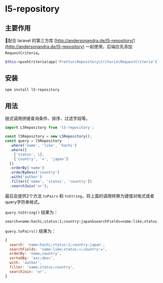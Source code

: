 # l5-repository

## 主要作用

配合 laravel 的第三方库 [http://andersonandra.de/l5-repository/](http://andersonandra.de/l5-repository) 一起使用，后端应先添加`RequestCriteria`。

```php
$this->pushCriteria(app('Prettus\Repository\Criteria\RequestCriteria'));
```

## 安装

```bash
npm install l5-repository
```

## 用法

链式调用拼接查询条件、排序、过滤字段等。

```js
import L5Repository from 'l5-repository';

const l5Repository = new L5Repository();
const query = l5Repository
  .where('name', 'like', 'hachi')
  .where([
    ['status', 1],
    ['country', '=', 'japan']
  ])
  .orderBy('name')
  .orderByDesc('country')
  .with('author')
  .filter(['name', 'status', 'country'])
  .searchJoin('or');
```

最后会提供2个方法 `toPairs` 和 `toString`，将上面的调用转换为键值对格式或者query字符串格式。

`query.toString()` 结果为：
```
search=name:hachi;status:1;country:japan&searchFields=name:like;status:=;country:=&orderBy=name;country&sortedBy=asc;desc&with=author&filter=name;status;country&searchJoin=or
```

`query.toPairs()` 结果为：

```js
{
  search: 'name:hachi;status:1;country:japan',
  searchFields: 'name:like;status:=;country:=',
  orderBy: 'name;country',
  sortedBy: 'asc;desc',
  with: 'author',
  filter: 'name;status;country',
  searchJoin: 'or',
}
```
